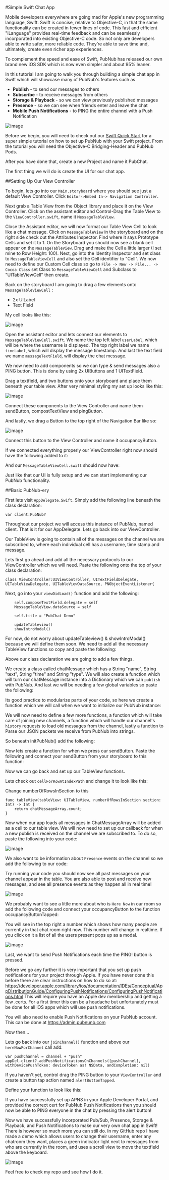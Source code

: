 
#Simple Swift Chat App

Mobile developers everywhere are going mad for Apple's new programming language, Swift. Swift is concise, relative to Objective-C, in that the same functionality can be created in fewer lines of code. This fast and efficient "iLanguage" provides real-time feedback and can be seamlessly incorporated into existing Objective-C code. So not only are developers able to write safer, more reliable code. They’re able to save time and, ultimately, create even richer app experiences. 

To complement the speed and ease of Swift, PubNub has released our own brand new iOS SDK which is now even simpler and about 95% leaner. 

In this tutorial I am going to walk you through building a simple chat app in Swift which will showcase many of PubNub's features such as 
	
* **Publish** - to send our messages to others
* **Subscribe** - to receive messages from others
* **Storage & Playback** - so we can view previously published messages 
* **Presence** - so we can see when friends enter and leave the chat
* **Mobile Push Notifications** - to PING the entire channel with a Push Notification

![image](ReadMe/send.gif)
	
	
Before we begin, you will need to check out our [Swift Quick Start](http://www.pubnub.com/blog/realtime-ios-apps-getting-started-with-swift-and-pubnub/) for a super simple tutorial on how to set up PubNub with your Swift project. From the tutorial you will need the Objective-C Bridging-Header and PubNub Pods.

After you have done that, create a new Project and name it PubChat. 

The first thing we will do is create the UI for our chat app.

##Setting Up Our View Controller

To begin, lets go into our `Main.storyboard` where you should see just a default View Controller. Click `Editor->Embed In-> Navigation Controller`. 

Next grab a Table View from the Object library and place it on the View Controller. Click on the assistant editor and Control-Drag the Table View to the  `ViewController.swift`, name it `MessageTableView`. 

Close the Assistant editor, we will now format our Table View Cell to look like a chat message. Click on `MessageTableView` in the storyboard and on the right side check out the Attributes Inspector. Find where it says Prototype Cells and set it to 1. On the Storyboard you should now see a blank cell appear on the `MessageTableView`. Drag and make the Cell a little larger (I set mine to Row Height: 100). Next, go into the Identity Inspector and set class to `MessageTableViewCell` and also set the Cell identifier to "Cell". We now need to define our Custom Cell class so go to `File -> New -> File... -> Cocoa Class` set Class to `MessageTableViewCell` and Subclass to "UITableViewCell" then create.

Back on the storyboard I am going to drag a few elements onto `MessageTableViewCell` :
	
* 2x UILabel
* Text Field

My cell looks like this:

![image](ReadMe/cell1.png)
 
 
Open the assistant editor and lets connect our elements to `MessageTableViewCell.swift`. We name the top left label `userLabel`, which will be where the username is displayed. The top right label we name `timeLabel`, which will display the message timestamp. And last the text field we name `messageTextField`, will display the chat message.
 
We now need to add components so we can type & send messages also a PING button. This is done by using 2x UIButtons and 1 UITextField. 

Drag a textfield, and two buttons onto your storyboard and place them beneath your table view. After very minimal styling my set up looks like this:

![image](ReadMe/type.png) 

Connect these components to the View Controller and name them sendButton, compostTextView and pingButton.

 And lastly, we drag a Button to the top right of the Navigation Bar like so:
 
 ![image](ReadMe/barbutton.png) 
 
Connect this button to the View Controller and name it occupancyButton.
 
 If we connected everything properly our ViewController right now should have the following added to it:
 
<script src="https://gist.github.com/justinplatz/c7696bb7c7fdc3f91180.js"></script>
    
And our `MessageTableViewCell.swift` should now have:

<script src="https://gist.github.com/justinplatz/ad5ca199b4358ff20a36.js"></script>
    
Just like that our UI is fully setup and we can start implementing our PubNub functionality.

##Basic PubNub-ery

First lets visit `AppDelegate.Swift`. Simply add the following line beneath the class declaration: 

    var client:PubNub?

Throughout our project we will access this instance of PubNub, named client. That is it for our AppDelegate. Lets go back into our ViewController.

Our TableView is going to contain all of the messages on the channel we are subscribed to, where each individual cell has a username, time stamp and message. 

Lets first go ahead and add all the necessary protocols to our ViewController which we will need. Paste the following onto the top of your class declaration:

	class ViewController:UIViewController, UITextFieldDelegate, UITableViewDelegate, UITableViewDataSource, PNObjectEventListener{

Next, go into your `viewDidLoad()` function and add the following:
    	
        self.composeTextField.delegate = self
        MessageTableView.dataSource = self
        
        self.title = "PubChat Demo"
                
        updateTableview()
        showIntroModal()


For now, do not worry about updateTableview() & showIntroModal() because we will define them soon. We need to add all the necessary TableView functions so copy and paste the following:

<script src="https://gist.github.com/justinplatz/7ad3561b2063860b67fb.js"></script>

Above our class declaration we are going to add a few things.

We create a class called chatMessage which has a String "name", String "text", String "time" and String "type". We will also create a function which will turn our chatMessage instance into a Dictionary which we can `publish` with PubNub. And last we will be needing a few global variables so paste the following:

<script src="https://gist.github.com/justinplatz/22ad0fab48d8bfa78952.js"></script>

Its good practice to modularize parts of your code, so here we create a function which we will call when we want to initialize our PubNub instance:

<script src="https://gist.github.com/justinplatz/7c0fe1e501ef911548e4.js"></script>

We will now need to define a few more functions, a function which will take care of joining new channels, a function which will handle our channel's `history` requests to load old messages from the channel, lastly a function to Parse our JSON packets we receive from PubNub into strings.

So beneath initPubNub() add the following:

<script src="https://gist.github.com/justinplatz/c0d87892ba9784870bce.js"></script>

Now lets create a function for when we press our sendButton. Paste the following and connect your sendButton from your storyboard to this function:

<script src="https://gist.github.com/justinplatz/83d2c46c57ad98d715da.js"></script>

Now we can go back and set up our TableView functions.

Lets check out `cellForRowAtIndexPath` and change it to look like this:

  <script src="https://gist.github.com/justinplatz/084c2d7d31b5d11b6b29.js"></script>
  
  Change numberOfRowsInSection to this 

	func tableView(tableView: UITableView, numberOfRowsInSection section: Int) -> Int {
        return chatMessageArray.count;
    }
    
Now when our app loads all messages in ChatMessageArray will be added as a cell to our table view. We will now need to set up our callback for when a new publish is received on the channel we are subscribed to. To do so, paste the following into your code:

 <script src="https://gist.github.com/justinplatz/006fb28c4d1b473bbf6f.js"></script>
 
 ![image](ReadMe/pubsub.gif)

      
We also want to be information about `Presence` events on the channel so we add the following to our code:
 
 <script src="https://gist.github.com/justinplatz/cbd39c0b8be33ee5ab14.js"></script>    
    
Try running your code you should now see all past messages on your channel appear in the table. You are also able to post and receive new messages, and see all presence events as they happen all in real time!

![image](ReadMe/presence.gif)


We probably want to see a little more about who is `Here Now` in our room so add the following code and connect your occupancyButton to the function occupancyButtonTapped:

<script src="https://gist.github.com/justinplatz/743e3497552f730a2332.js"></script>
 
You will see in the top right a number which shows how many people are currently in that chat room right now. This number will change in realtime. If you click on it a list of all the users present pops up as a modal. 

![image](ReadMe/herenow.gif)

Last, we want to send Push Notifications each time the PING! button is pressed. 

Before we go any further it is very important that you set up push notifications for your project through Apple. If you have never done this before there are clear instructions on how to do so at: <https://developer.apple.com/library/ios/documentation/IDEs/Conceptual/AppDistributionGuide/ConfiguringPushNotifications/ConfiguringPushNotifications.html> This will require you have an Apple dev membership and getting a few .certs. For a first timer this can be a headache but unfortunately must be done for all iOS apps which will use push notifications. 

You will also need to enable Push Notifications on your PubNub account. This can be done at <https://admin.pubnunb.com>

Now then...

Lets go back into our `joinChannel()` function and above our `hereNowForChannel` call add:

	var pushChannel = channel + "push"
    appDel.client?.addPushNotificationsOnChannels([pushChannel], withDevicePushToken: deviceToken as! NSData, andCompletion: nil)

If you haven't yet, control drag the PING button to your `ViewController` and create a button tap action named `alertButtonTapped`.

Define your function to look like this: 

<script src="https://gist.github.com/justinplatz/1a730234089e4decaade.js"></script>

If you have successfully set up APNS in your Apple Developer Portal, and provided the correct cert for PubNub Push Notifications then you should now be able to PING everyone in the chat by pressing the alert button! 

Now we have successfully incorporated Pub/Sub, Presence, Storage & Playback, and Push Notifications to make our very own chat app in Swift! There is however so much more you can still do. In my GitHub repo I have made a demo which allows users to change their username, enter any chatroom they want, places a green indicator light next to messages from who are currently in the room, and uses a scroll view to move the textfield above the keyboard. 

![image](ReadMe/menu.gif)


Feel free to check my repo and see how I do it.
